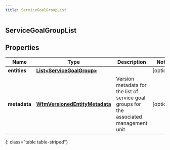 ```yaml
---
title: ServiceGoalGroupList
---
```

## ServiceGoalGroupList


## Properties

| Name | Type | Description | Notes |
| ------------ | ------------- | ------------- | ------------- |
| **entities** | <!----><!---->[**List&lt;ServiceGoalGroup&gt;**](ServiceGoalGroup.html)<!----> |  |  [optional] |
| **metadata** | <!----><!---->[**WfmVersionedEntityMetadata**](WfmVersionedEntityMetadata.html)<!----> | Version metadata for the list of service goal groups for the associated management unit |  [optional] |
{: class="table table-striped"}



